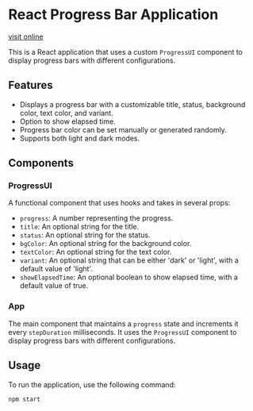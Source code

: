 # React Progress Bar Application

[visit online](https://main--thunderous-strudel-c4818f.netlify.app/)

This is a React application that uses a custom `ProgressUI` component to display progress bars with different configurations.

## Features

- Displays a progress bar with a customizable title, status, background color, text color, and variant.
- Option to show elapsed time.
- Progress bar color can be set manually or generated randomly.
- Supports both light and dark modes.

## Components

### ProgressUI

A functional component that uses hooks and takes in several props:

- `progress`: A number representing the progress.
- `title`: An optional string for the title.
- `status`: An optional string for the status.
- `bgColor`: An optional string for the background color.
- `textColor`: An optional string for the text color.
- `variant`: An optional string that can be either 'dark' or 'light', with a default value of 'light'.
- `showElapsedTime`: An optional boolean to show elapsed time, with a default value of true.

### App

The main component that maintains a `progress` state and increments it every `stepDuration` milliseconds. It uses the `ProgressUI` component to display progress bars with different configurations.

## Usage

To run the application, use the following command:

```bash
npm start

